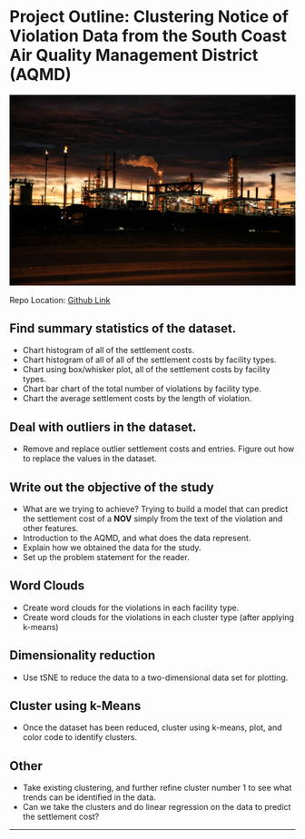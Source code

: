 # Project Outline:  Clustering Notice of Violation Data from the South Coast Air Quality Management District (AQMD)

![](./images/robin-sommer-559996-unsplash.jpg)

Repo Location: [Github Link](https://github.com/grantaguinaldo/AQMD_violation_classification)

## Find summary statistics of the dataset.
*	Chart histogram of all of the settlement costs.
*	Chart histogram of all of all of the settlement costs by facility types.
*	Chart using box/whisker plot, all of the settlement costs by facility types.
*	Chart bar chart of the total number of violations by facility type.
*	Chart the average settlement costs by the length of violation.

## Deal with outliers in the dataset.
* Remove and replace outlier settlement costs and entries.  Figure out how to replace the values in the dataset. 

## Write out the objective of the study
*	What are we trying to achieve? Trying to build a model that can predict the settlement cost of a **NOV** simply from the text of the violation and other features.
* 	Introduction to the AQMD, and what does the data represent.
*  Explain how we obtained the data for the study.
*  Set up the problem statement for the reader. 

## Word Clouds
* Create word clouds for the violations in each facility type.
* Create word clouds for the violations in each cluster type (after applying k-means)

## Dimensionality reduction
* Use tSNE to reduce the data to a two-dimensional data set for plotting.

## Cluster using k-Means
* Once the dataset has been reduced, cluster using k-means, plot, and color code to identify clusters.

## Other
* Take existing clustering, and further refine cluster number 1 to see what trends can be identified in the data. 
* Can we take the clusters and do linear regression on the data to predict the settlement cost?

***